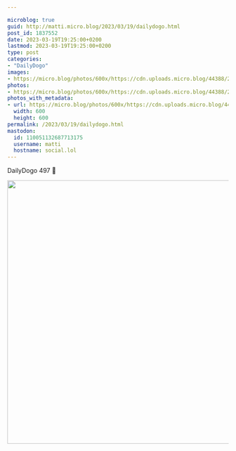 ```yaml
---

microblog: true
guid: http://matti.micro.blog/2023/03/19/dailydogo.html
post_id: 1837552
date: 2023-03-19T19:25:00+0200
lastmod: 2023-03-19T19:25:00+0200
type: post
categories:
- "DailyDogo"
images:
- https://micro.blog/photos/600x/https://cdn.uploads.micro.blog/44388/2023/aa3d9b6a9c.jpg
photos:
- https://micro.blog/photos/600x/https://cdn.uploads.micro.blog/44388/2023/aa3d9b6a9c.jpg
photos_with_metadata:
- url: https://micro.blog/photos/600x/https://cdn.uploads.micro.blog/44388/2023/aa3d9b6a9c.jpg
  width: 600
  height: 600
permalink: /2023/03/19/dailydogo.html
mastodon:
  id: 110051132687713175
  username: matti
  hostname: social.lol
---
```

DailyDogo 497 🐶

<img src="/media/uploads/2023/aa3d9b6a9c.jpg" width="600" height="600" alt="" />
